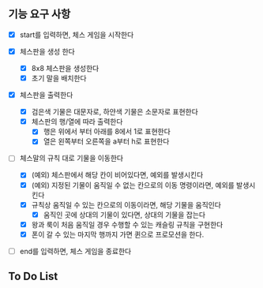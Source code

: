 ## 기능 요구 사항
- [x] start를 입력하면, 체스 게임을 시작한다

- [x] 체스판을 생성 한다
    - [x] 8x8 체스판을 생성한다
    - [x] 초기 말을 배치한다

- [x] 체스판을 출력한다
    - [x] 검은색 기물은 대문자로, 하얀색 기물은 소문자로 표현한다
    - [x] 체스판의 행/열에 따라 출력한다
        - [x] 행은 위에서 부터 아래를 8에서 1로 표현한다
        - [x] 열은 왼쪽부터 오른쪽을 a부터 h로 표현한다

- [ ] 체스말의 규칙 대로 기물을 이동한다
    - [x] (예외) 체스판에서 해당 칸이 비어있다면, 예외를 발생시킨다
    - [x] (예외) 지정된 기물이 움직일 수 없는 칸으로의 이동 명령이라면, 예외를 발생시킨다
    - [x] 규칙상 움직일 수 있는 칸으로의 이동이라면, 해당 기물을 움직인다
        - [x] 움직인 곳에 상대의 기물이 있다면, 상대의 기물을 잡는다
    - [x] 왕과 룩이 처음 움직일 경우 수행할 수 있는 캐슬링 규칙을 구현한다
    - [x] 폰이 갈 수 있는 마지막 행까지 가면 퀸으로 프로모션을 한다.

- [ ] end를 입력하면, 체스 게임을 종료한다

## To Do List
